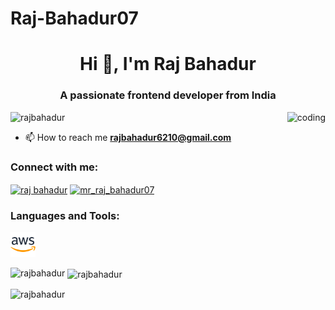 # Raj-Bahadur07<h1 align="center">Hi 👋, I'm Raj Bahadur</h1>
<h3 align="center">A passionate frontend developer from India</h3>
<img align="right" alt="coding"widht="400"sec="https://encrypted-tbn0.gstatic.com/images?q=tbn:ANd9GcRYQ_kVJE9aYx5jBOrr9GuVPv1lxLVeyI0eXqtn5FjXhbhLe1d5BW9E-4v5iz_yO0CD1dw&usqp=CAU>
<p align="left"> <img src="https://komarev.com/ghpvc/?username=rajbahadur&label=Profile%20views&color=0e75b6&style=flat" alt="rajbahadur" /> </p>

- 📫 How to reach me **rajbahadur6210@gmail.com**

<h3 align="left">Connect with me:</h3>
<p align="left">
<a href="https://linkedin.com/in/raj bahadur" target="blank"><img align="center" src="https://raw.githubusercontent.com/rahuldkjain/github-profile-readme-generator/master/src/images/icons/Social/linked-in-alt.svg" alt="raj bahadur" height="30" width="40" /></a>
<a href="https://instagram.com/mr_raj_bahadur07" target="blank"><img align="center" src="https://raw.githubusercontent.com/rahuldkjain/github-profile-readme-generator/master/src/images/icons/Social/instagram.svg" alt="mr_raj_bahadur07" height="30" width="40" /></a>
</p>

<h3 align="left">Languages and Tools:</h3>
<p align="left"> <a href="https://aws.amazon.com" target="_blank" rel="noreferrer"> <img src="https://raw.githubusercontent.com/devicons/devicon/master/icons/amazonwebservices/amazonwebservices-original-wordmark.svg" alt="aws" width="40" height="40"/> </a> </p>

<p><img align="left" src="https://github-readme-stats.vercel.app/api/top-langs?username=rajbahadur&show_icons=true&locale=en&layout=compact" alt="rajbahadur" /></p>

<p>&nbsp;<img align="center" src="https://github-readme-stats.vercel.app/api?username=rajbahadur&show_icons=true&locale=en" alt="rajbahadur" /></p>

<p><img align="center" src="https://github-readme-streak-stats.herokuapp.com/?user=rajbahadur&" alt="rajbahadur" /></p>
